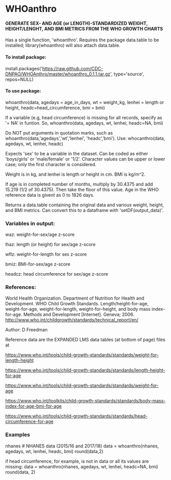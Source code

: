 # WHOanthro

#### GENERATE SEX- AND AGE (or LENGTH)-STANDARDIZED WEIGHT, HEIGHT/LENGHT, AND BMI METRICS FROM THE WHO GROWTH CHARTS

Has a single function, 'whoanthro'.  Requires the package data.table to be installed; library(whoanthro) will also attach data.table.

#### To install package:

install.packages('https://raw.github.com/CDC-DNPAO/WHOAnthro/master/whoanthro_0.1.1.tar.gz', type='source', repos=NULL)

#### To use package:

whoanthro(data, agedays = age_in_days, wt = weight_kg, lenhei = length or height, headc=head_circumference, bmi = bmi)

If a variable (e.g, head circumference) is missing for all records, specify as '= NA' in funtion.
So, whoanthro(data, agedays, wt, lenhei, headc=NA, bmi)

Do NOT put arguments in quotation marks, such as whoanthro(data,'agedays','wt','lenhei', 'headc','bmi').  Use: whocanthro(data, agedays, wt, lenhei, headc)

Expects 'sex' to be a variable in the dataset. Can be coded as either 'boys/girls' or 
'male/female' or '1/2'.  Character values can be upper or lower case; only the first character is considered.

Weight is in kg, and lenhei is length or height in cm.  BMI is kg/m^2.  

If age is in completed number of months, multiply by 30.4375 and add 15.219 (1/2 of 30.4375).  Then take the floor of this value. Age in the WHO reference data is givent as 0 to 1826 days.

Returns a data.table containing the original data and various weight, height, and BMI metrics.  Can convert this to a dataframe with 'setDF(output_data)'.

### Variables in output:

waz: weight-for-sex/age z-score

lhaz: length (or height) for sex/age z-score

wflz: weight-for-length for sex z-score

bmiz: BMI-for-sex/age z-score

headcz: head circumference for sex/age z-score

### References:
World Health Organization. Department of Nutrition for Health and Development. WHO Child Growth Standards. Length/height-for-age, weight-for-age, weight-for-length, weight-for-height, and body mass index-for-age. Methods and Development [Internet]. Geneva; 2006.  
http://www.who.int/childgrowth/standards/technical_report/en/

Author: D Freedman

Reference data are the EXPANDED LMS data tables (at bottom of page) files at

https://www.who.int/tools/child-growth-standards/standards/weight-for-length-height

https://www.who.int/tools/child-growth-standards/standards/length-height-for-age

https://www.who.int/tools/child-growth-standards/standards/weight-for-age

https://www.who.int/toolkits/child-growth-standards/standards/body-mass-index-for-age-bmi-for-age

https://www.who.int/tools/child-growth-standards/standards/head-circumference-for-age


### Examples

nhanes   # NHANES data (2015/16 and 2017/18)
data = whoanthro(nhanes, agedays, wt, lenhei, headc, bmi)
round(data,2)

if head circumference, for example, is not in data or all its values are missing: 
data = whoanthro(nhanes, agedays, wt, lenhei, headc=NA, bmi)
round(data, 2)
